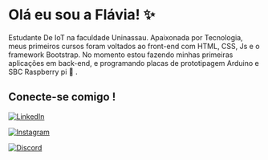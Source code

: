 # Olá eu sou a Flávia! :sparkles:
Estudante De IoT na faculdade Uninassau. Apaixonada por Tecnologia, meus primeiros cursos foram voltados ao front-end com HTML, CSS, Js e o framework Bootstrap. No momento estou fazendo minhas primeiras aplicações em  back-end, e programando placas de prototipagem Arduino e SBC Raspberry pi :robot: .
## Conecte-se comigo !

[![LinkedIn](https://img.shields.io/badge/LinkedIn-0077B5?style=for-the-badge&logo=linkedin&logoColor=white&color=black)](https://www.linkedin.com/in/flavia-vitoria-neves-de-matos/)


[![Instagram](https://img.shields.io/badge/-Instagram-%23E4405F?style=for-the-badge&logo=instagram&logoColor=white&color=black)](https://instagram.com/flaviah_neves?igshid=OGQ5ZDc2ODk2ZA==)

[![Discord](https://img.shields.io/badge/Discord-7289DA?style=for-the-badge&logo=discord&logoColor=white&color=black)](https://discord.com/channels/@flavia_neves/)

